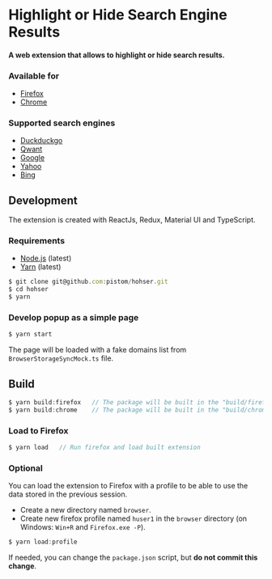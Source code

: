 # Highlight or Hide Search Engine Results
#### A web extension that allows to highlight or hide search results.

### Available for
- [Firefox](https://addons.mozilla.org/en-US/firefox/addon/hohser/)
- [Chrome](https://chrome.google.com/webstore/detail/highlight-or-hide-search/ilopipickdimglkalhckioobifbiinbk)

### Supported search engines
- [Duckduckgo](https://duckduckgo.com)
- [Qwant](https://www.qwant.com)
- [Google](https://www.google.com)
- [Yahoo](https://fr.search.yahoo.com)
- [Bing](https://www.bing.com/)

## Development
The extension is created with ReactJs, Redux, Material UI and TypeScript.

### Requirements
- [Node.js](https://nodejs.org/) (latest)
- [Yarn](https://yarnpkg.com/) (latest)

```js
$ git clone git@github.com:pistom/hohser.git
$ cd hohser
$ yarn
```

### Develop popup as a simple page
```js
$ yarn start
```
The page will be loaded with a fake domains list from `BrowserStorageSyncMock.ts` file.

## Build
```js
$ yarn build:firefox   // The package will be built in the "build/firefox" directory.
$ yarn build:chrome    // The package will be built in the "build/chrome" directory.
```


### Load to Firefox
```js
$ yarn load   // Run firefox and load built extension
```

### Optional
You can load the extension to Firefox with a profile to be able to use the data stored in the previous session.

- Create a new directory named `browser`.
- Create new firefox profile named `huser1` in the `browser` directory (on Windows: `Win+R` and `Firefox.exe -P`).
  
```js
$ yarn load:profile
```

If needed, you can change the `package.json` script, but **do not commit this change**.
